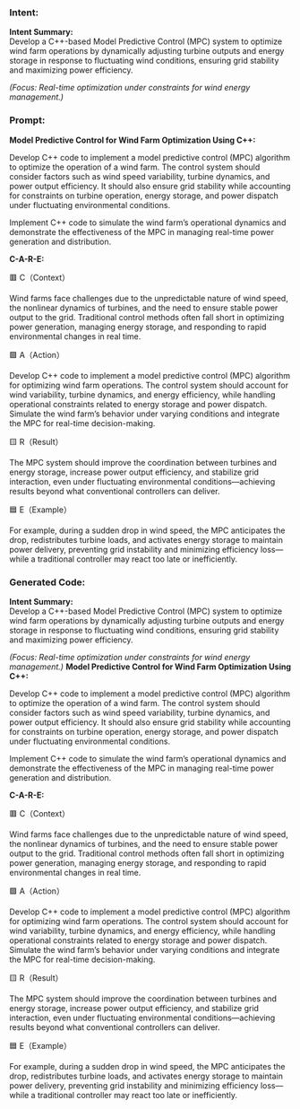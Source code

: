### Intent:
**Intent Summary:**  
Develop a C++-based Model Predictive Control (MPC) system to optimize wind farm operations by dynamically adjusting turbine outputs and energy storage in response to fluctuating wind conditions, ensuring grid stability and maximizing power efficiency.  

*(Focus: Real-time optimization under constraints for wind energy management.)*

### Prompt:
**Model Predictive Control for Wind Farm Optimization Using C++:**

Develop C++ code to implement a model predictive control (MPC) algorithm to optimize the operation of a wind farm. The control system should consider factors such as wind speed variability, turbine dynamics, and power output efficiency. It should also ensure grid stability while accounting for constraints on turbine operation, energy storage, and power dispatch under fluctuating environmental conditions.

Implement C++ code to simulate the wind farm’s operational dynamics and demonstrate the effectiveness of the MPC in managing real-time power generation and distribution.

**C-A-R-E:**

🟥 C（Context）

Wind farms face challenges due to the unpredictable nature of wind speed, the nonlinear dynamics of turbines, and the need to ensure stable power output to the grid. Traditional control methods often fall short in optimizing power generation, managing energy storage, and responding to rapid environmental changes in real time.

🟩 A（Action）

Develop C++ code to implement a model predictive control (MPC) algorithm for optimizing wind farm operations. The control system should account for wind variability, turbine dynamics, and energy efficiency, while handling operational constraints related to energy storage and power dispatch. Simulate the wind farm’s behavior under varying conditions and integrate the MPC for real-time decision-making.

🟨 R（Result）

The MPC system should improve the coordination between turbines and energy storage, increase power output efficiency, and stabilize grid interaction, even under fluctuating environmental conditions—achieving results beyond what conventional controllers can deliver.

🟦 E（Example）

For example, during a sudden drop in wind speed, the MPC anticipates the drop, redistributes turbine loads, and activates energy storage to maintain power delivery, preventing grid instability and minimizing efficiency loss—while a traditional controller may react too late or inefficiently.

### Generated Code:
**Intent Summary:**  
Develop a C++-based Model Predictive Control (MPC) system to optimize wind farm operations by dynamically adjusting turbine outputs and energy storage in response to fluctuating wind conditions, ensuring grid stability and maximizing power efficiency.  

*(Focus: Real-time optimization under constraints for wind energy management.)*
**Model Predictive Control for Wind Farm Optimization Using C++:**

Develop C++ code to implement a model predictive control (MPC) algorithm to optimize the operation of a wind farm. The control system should consider factors such as wind speed variability, turbine dynamics, and power output efficiency. It should also ensure grid stability while accounting for constraints on turbine operation, energy storage, and power dispatch under fluctuating environmental conditions.

Implement C++ code to simulate the wind farm’s operational dynamics and demonstrate the effectiveness of the MPC in managing real-time power generation and distribution.

**C-A-R-E:**

🟥 C（Context）

Wind farms face challenges due to the unpredictable nature of wind speed, the nonlinear dynamics of turbines, and the need to ensure stable power output to the grid. Traditional control methods often fall short in optimizing power generation, managing energy storage, and responding to rapid environmental changes in real time.

🟩 A（Action）

Develop C++ code to implement a model predictive control (MPC) algorithm for optimizing wind farm operations. The control system should account for wind variability, turbine dynamics, and energy efficiency, while handling operational constraints related to energy storage and power dispatch. Simulate the wind farm’s behavior under varying conditions and integrate the MPC for real-time decision-making.

🟨 R（Result）

The MPC system should improve the coordination between turbines and energy storage, increase power output efficiency, and stabilize grid interaction, even under fluctuating environmental conditions—achieving results beyond what conventional controllers can deliver.

🟦 E（Example）

For example, during a sudden drop in wind speed, the MPC anticipates the drop, redistributes turbine loads, and activates energy storage to maintain power delivery, preventing grid instability and minimizing efficiency loss—while a traditional controller may react too late or inefficiently.
